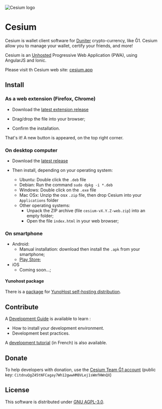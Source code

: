 ![Cesium logo](https://github.com/duniter/cesium/raw/master/www/img/logo_144px.png)

# Cesium

Cesium is wallet client software for [Duniter](https://duniter.org) crypto-currency, like Ğ1.
Cesium allow you to manage your wallet, certify your friends, and more!

Cesium is an [Unhosted](https://unhosted.org) Progressive Web Application (PWA), using AngularJS and Ionic.

Please visit th Cesium web site: [cesium.app](https://cesium.app)

## Install

### As a web extension (Firefox, Chrome)

 - Download the [latest extension release](https://github.com/duniter/cesium/releases/latest)
 
 - Drag/drop the file into your browser;
 
 - Confirm the installation.
 
 That's it! A new button is appeared, on the top right corner.
 
### On desktop computer

 - Download the [latest release](https://github.com/duniter/cesium/releases/latest)
 
 - Then install, depending on your operating system:  
    * Ubuntu: Double click the `.deb` file
    * Debian: Run the command `sudo dpkg -i *.deb`
    * Windows: Double click on the `.exe` file
    * Mac OSx: Unzip the osx `.zip` file, then drop Cesium into your `Applications` folder 
    * Other operating systems:  
       * Unpack the ZIP archive (file `cesium-vX.Y.Z-web.zip`) into an empty folder;
       * Open the file `index.html` in your web browser;

### On smartphone

 - Android: 
    * Manual installation: download then install the `.apk` from your smartphone;
    * [Play Store](https://play.google.com/store/apps/details?id=fr.duniter.cesium);
 - iOS
    * Coming soon...;


 
#### Yunohost package
    
There is a [package](https://github.com/duniter/cesium_ynh) for [YunoHost self-hosting distribution](https://yunohost.org).

## Contribute

A [Development Guide](doc/development_guide.md) is available to learn :
 - How to install your development environment.
 - Development best practices.
 
A [development tutorial](doc/fr/development_tutorial-01.md) (in French) is also available.

## Donate

To help developers with donation, use the [Cesium Team Ğ1 account](https://g1.duniter.fr#/app/wot/CitdnuQgZ45tNFCagay7Wh12gwwHM8VLej1sWmfHWnQX/) (public key: `CitdnuQgZ45tNFCagay7Wh12gwwHM8VLej1sWmfHWnQX`) 

## License

This software is distributed under [GNU AGPL-3.0](https://raw.github.com/duniter/cesium/master/LICENSE).